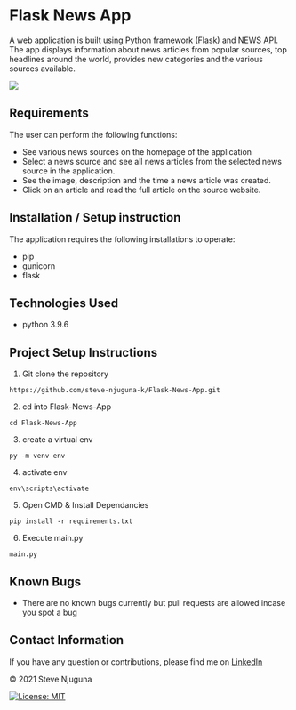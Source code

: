 # Flask News App
A web application is built using Python framework (Flask) and NEWS API. The app displays information about news articles from popular sources, top headlines around the world, provides new categories and the various sources available.

![](/Flask-News-App/blob/master/app/static/assets/img/screenshot.PNG)

## Requirements
The user can perform the following functions:

- See various news sources on the homepage of the application
- Select a news source and see all news articles from the selected news source in the application.
- See the image, description and the time a news article was created.
- Click on an article and read the full article on the source website.

## Installation / Setup instruction
The application requires the following installations to operate:
- pip
- gunicorn
- flask

## Technologies Used
- python 3.9.6

## Project Setup Instructions
1) Git clone the repository 
```
https://github.com/steve-njuguna-k/Flask-News-App.git
```
2. cd into Flask-News-App
```
cd Flask-News-App
```
3. create a virtual env
```
py -m venv env
```
4. activate env
```
env\scripts\activate
```
5. Open CMD & Install Dependancies
```
pip install -r requirements.txt
```
6. Execute main.py
```
main.py
```

## Known Bugs
- There are no known bugs currently but pull requests are allowed incase you spot a bug

## Contact Information
If you have any question or contributions, please find me on [LinkedIn](https://www.linkedin.com/in/steve-njuguna-aa426096/)

© 2021 Steve Njuguna

[![License: MIT](https://img.shields.io/badge/License-MIT-yellow.svg)](https://opensource.org/licenses/MIT)
